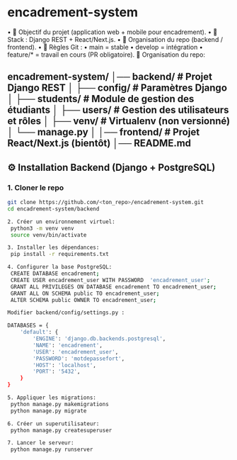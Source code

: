 # encadrement-system
•	📌 Objectif du projet (application web + mobile pour encadrement).
	•	📌 Stack : Django REST + React/Next.js.
	•	📌 Organisation du repo (backend / frontend).
	•	📌 Règles Git :
	•	main = stable
	•	develop = intégration
	•	feature/* = travail en cours (PR obligatoire).
📂 Organisation du repo:

   encadrement-system/
     │── backend/        # Projet Django REST
     │   ├── config/     # Paramètres Django
     │   ├── students/   # Module de gestion des étudiants
     │   ├── users/      # Gestion des utilisateurs et rôles
     │   ├── venv/       # Virtualenv (non versionné)
     │   └── manage.py
     │
     │── frontend/       # Projet React/Next.js (bientôt)
     │── README.md
---

## ⚙️ Installation Backend (Django + PostgreSQL)

### 1. Cloner le repo
```bash
git clone https://github.com/<ton_repo>/encadrement-system.git
cd encadrement-system/backend

2. Créer un environnement virtuel:
 python3 -m venv venv
 source venv/bin/activate

3. Installer les dépendances:
 pip install -r requirements.txt

4. Configurer la base PostgreSQL:
 CREATE DATABASE encadrement;
 CREATE USER encadrement_user WITH PASSWORD  'encadrement_user';
 GRANT ALL PRIVILEGES ON DATABASE encadrement TO encadrement_user;
 GRANT ALL ON SCHEMA public TO encadrement_user;
 ALTER SCHEMA public OWNER TO encadrement_user;

Modifier backend/config/settings.py :

DATABASES = {
    'default': {
        'ENGINE': 'django.db.backends.postgresql',
        'NAME': 'encadrement',
        'USER': 'encadrement_user',
        'PASSWORD': 'motdepassefort',
        'HOST': 'localhost',
        'PORT': '5432',
    }
}

5. Appliquer les migrations:
 python manage.py makemigrations
 python manage.py migrate

6. Créer un superutilisateur:
 python manage.py createsuperuser

7. Lancer le serveur:
 python manage.py runserver
